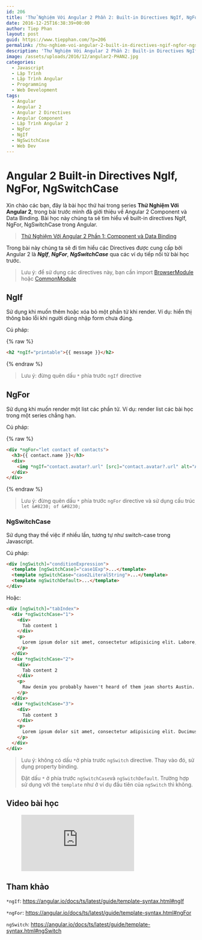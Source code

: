 ```yaml
---
id: 206
title: 'Thử Nghiệm Với Angular 2 Phần 2: Built-in Directives NgIf, NgFor, NgSwitchCase'
date: 2016-12-25T16:38:39+00:00
author: Tiep Phan
layout: post
guid: https://www.tiepphan.com/?p=206
permalink: /thu-nghiem-voi-angular-2-built-in-directives-ngif-ngfor-ngswitchcase/
description: 'Thử Nghiệm Với Angular 2 Phần 2: Built-in Directives NgIf, NgFor, NgSwitchCase'
image: /assets/uploads/2016/12/angular2-PHAN2.jpg
categories:
  - Javascript
  - Lập Trình
  - Lập Trình Angular
  - Programming
  - Web Development
tags:
  - Angular
  - Angular 2
  - Angular 2 Directives
  - Angular Component
  - Lập Trình Angular 2
  - NgFor
  - NgIf
  - NgSwitchCase
  - Web Dev
---
```


# Angular 2 Built-in Directives NgIf, NgFor, NgSwitchCase

Xin chào các bạn, đây là bài học thứ hai trong series **Thử Nghiệm Với Angular 2**, trong bài trước mình đã giới thiệu về Angular 2 Component và Data Binding. Bài học này chúng ta sẽ tìm hiểu về built-in directives NgIf, NgFor, NgSwitchCase trong Angular.

<blockquote>
  <p>
    <a href="/thu-nghiem-voi-angular-2-component-va-data-binding/">Thử Nghiệm Với Angular 2 Phần 1: Component và Data Binding</a>
  </p>
</blockquote>



Trong bài này chúng ta sẽ đi tìm hiểu các Directives được cung cấp bởi Angular 2 là **_NgIf_**, **_NgFor_**, **_NgSwitchCase_** qua các ví dụ tiếp nối từ bài học trước.

> Lưu ý: để sử dụng các directives này, bạn cần import <a href="https://angular.io/docs/ts/latest/api/platform-browser/index/BrowserModule-class.html" target="_blank">BrowserModule</a> hoặc <a href="https://angular.io/docs/ts/latest/api/common/index/CommonModule-class.html" target="_blank">CommonModule</a>

## NgIf

Sử dụng khi muốn thêm hoặc xóa bỏ một phần tử khi render. Ví dụ: hiển thị thông báo lỗi khi người dùng nhập form chưa đúng.

Cú pháp:

{% raw %}
```html
<h2 *ngIf="printable">{{ message }}</h2>
```
{% endraw %}

> Lưu ý: đừng quên dấu `*` phía trước `ngIf` directive

## NgFor

Sử dụng khi muốn render một list các phần tử. Ví dụ: render list các bài học trong một series chẳng hạn.

Cú pháp:

{% raw %}
```html
<div *ngFor="let contact of contacts">
  <h3>{{ contact.name }}</h3>
  <div>
    <img *ngIf="contact.avatar?.url" [src]="contact.avatar?.url" alt="Avatar of {{ contact.name }}">
  </div>
</div>
```
{% endraw %}

> Lưu ý: đừng quên dấu `*` phía trước `ngFor` directive và sử dụng cấu trúc `let &#8230; of &#8230;`

### NgSwitchCase

Sử dụng thay thế việc if nhiều lần, tương tự như switch-case trong Javascript.

Cú pháp:

```html
<div [ngSwitch]="conditionExpression">
  <template [ngSwitchCase]="case1Exp">...</template>
  <template ngSwitchCase="case2LiteralString">...</template>
  <template ngSwitchDefault>...</template>
</div>
```

Hoặc:

```html
<div [ngSwitch]="tabIndex">
  <div *ngSwitchCase="1">
    <div>
      Tab content 1
    </div>
    <p>
      Lorem ipsum dolor sit amet, consectetur adipisicing elit. Labore, rerum.
    </p>
  </div>
  <div *ngSwitchCase="2">
    <div>
      Tab content 2
    </div>
    <p>
      Raw denim you probably haven't heard of them jean shorts Austin. Nesciunt tofu stumptown aliqua, retro synth master cleanse. Mustache cliche tempor, williamsburg carles vegan helvetica. Reprehenderit butcher retro keffiyeh dreamcatcher synth. Cosby sweater eu banh mi, qui irure terry richardson ex squid. Aliquip placeat salvia cillum iphone. Seitan aliquip quis cardigan american apparel, butcher voluptate nisi qui.
    </p>
  </div>
  <div *ngSwitchCase="3">
    <div>
      Tab content 3
    </div>
    <p>
      Lorem ipsum dolor sit amet, consectetur adipisicing elit. Ducimus a sequi cupiditate accusantium vitae impedit eum illo voluptatem neque, nisi.
    </p>
  </div>
</div>
```

> Lưu ý: không có dấu `*`ở phía trước `ngSwitch` directive. Thay vào đó, sử dụng property binding.
> 
> Đặt dấu `*` ở phía trước `ngSwitchCase`và `ngSwitchDefault`. Trường hợp sử dụng với thẻ `template` như ở ví dụ đầu tiên của `ngSwitch` thì không.

## Video bài học

<figure class="video_container">
  <iframe src="https://www.youtube.com/embed/KxvyaY2OY6s" frameborder="0" allowfullscreen="true"> </iframe>
</figure>

## Tham khảo

`*ngIf`: <a href="https://angular.io/docs/ts/latest/guide/template-syntax.html#ngIf" target="_blank">https://angular.io/docs/ts/latest/guide/template-syntax.html#ngIf</a>

`*ngFor`: <a href="https://angular.io/docs/ts/latest/guide/template-syntax.html#ngFor" target="_blank">https://angular.io/docs/ts/latest/guide/template-syntax.html#ngFor</a>

`ngSwitch`: <a href="https://angular.io/docs/ts/latest/guide/template-syntax.html#ngSwitch" target="_blank">https://angular.io/docs/ts/latest/guide/template-syntax.html#ngSwitch</a>